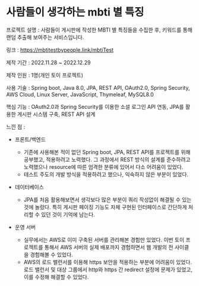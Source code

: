 # 사람들이 생각하는 mbti 별 특징

프로젝트 설명 : 사람들이 게시판에 작성한 MBTI 별 특징들을 수집한 후, 키워드를 통해 랜덤 추출해 보여주는 서비스입니다.

링크 : https://mbtitestbypeople.link/mbtiTest

제작 기간 : 2022.11.28 ~ 2022.12.29

제작 인원 : 1명(개인 토이 프로젝트)

사용 기술 : Spring boot, Java 8.0, JPA, REST API, OAuth2.0, Spring Security, AWS Cloud, Linux Server, JavaScript, Thymeleaf, MySQL8.0

핵심 기능 : OAuth2.0과 Spring Security를 이용한 소셜 로그인 API 연동, JPA를 활용한 게시판 시스템 구축, REST API 설계

느낀 점 : 
+ 프론트/백엔드
  + 기존에 사용해본 적이 없던 Spring boot, JPA, REST API를 프로젝트를 위해 공부했고, 적용하려고 노력했다. 그 과정에서 REST 방식의 설계를 준수하려고 노력했으나 resource에 따른 엄격한 분류에 있어서 다소 어려움이 있었다. 
  + 테스트 주도의 개발 방식을 적용하려고 했으나, 익숙하지 않은 부분이 있었다.

+ 데이터베이스
  + JPA를 처음 활용해보면서 생각보다 많은 부분이 쿼리 작성없이 해결될 수 있는 것에 놀랐다. 특히 게시판 페이징 기능도 자체 구현된 인터페이스로 간단하게 처리할 수 있던 것이 기억에 남는다.

+ 운영 서버
  + 실무에서는 AWS로 이미 구축된 서버를 관리해본 경험만 있었다. 이번 토이 프로젝트를 통해서 AWS 서버의 실제 배포까지 경험하면서 웹 개발의 전 사이클을 경험해볼 수 있었다. 
  + AWS의 로드 밸런서를 이용해 https 보안을 적용하는 부분에 어려움이 있었다. 로드 밸런서 및 대상 그룹에서 http와 https 간 redirect 설정에 문제가 있었고, 이를 수정해 해결할 수 있었다.


